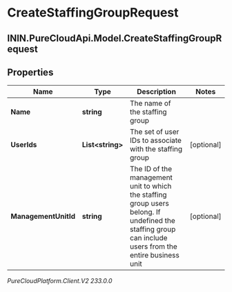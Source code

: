 # CreateStaffingGroupRequest

## ININ.PureCloudApi.Model.CreateStaffingGroupRequest

## Properties

|Name | Type | Description | Notes|
|------------ | ------------- | ------------- | -------------|
| **Name** | **string** | The name of the staffing group | |
| **UserIds** | **List&lt;string&gt;** | The set of user IDs to associate with the staffing group | [optional] |
| **ManagementUnitId** | **string** | The ID of the management unit to which the staffing group users belong. If undefined the staffing group can include users from the entire business unit | [optional] |



_PureCloudPlatform.Client.V2 233.0.0_
